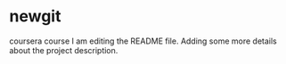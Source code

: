 # newgit
coursera course
I am editing the README file. Adding some more details about the project description.
